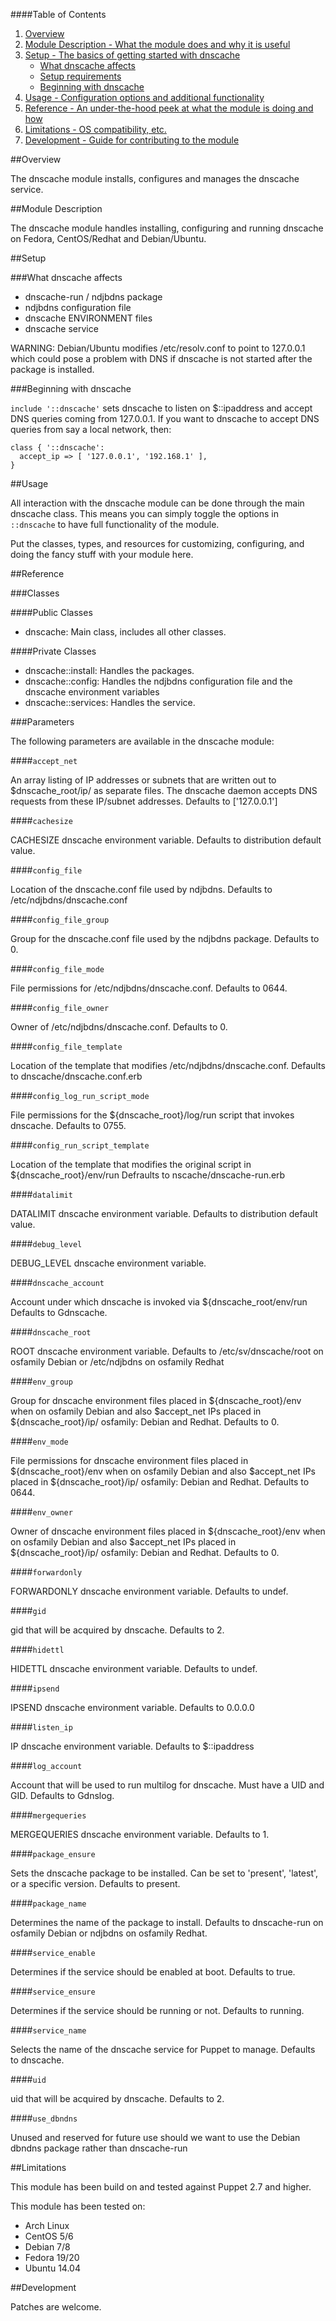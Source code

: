 ####Table of Contents

1. [Overview](#overview)
2. [Module Description - What the module does and why it is useful](#module-description)
3. [Setup - The basics of getting started with dnscache](#setup)
    * [What dnscache affects](#what-dnscache-affects)
    * [Setup requirements](#setup-requirements)
    * [Beginning with dnscache](#beginning-with-dnscache)
4. [Usage - Configuration options and additional functionality](#usage)
5. [Reference - An under-the-hood peek at what the module is doing and how](#reference)
5. [Limitations - OS compatibility, etc.](#limitations)
6. [Development - Guide for contributing to the module](#development)

##Overview

The dnscache module installs, configures and manages the dnscache service.

##Module Description

The dnscache module handles installing, configuring and running dnscache on
Fedora, CentOS/Redhat and Debian/Ubuntu.

##Setup

###What dnscache affects

* dnscache-run / ndjbdns package
* ndjbdns configuration file
* dnscache ENVIRONMENT files
* dnscache service

WARNING: Debian/Ubuntu modifies /etc/resolv.conf to point to 127.0.0.1 which
could pose a problem with DNS if dnscache is not started after the package
is installed.

###Beginning with dnscache

`include '::dnscache'` sets dnscache to listen on $::ipaddress and accept DNS
queries coming from 127.0.0.1. If you want to dnscache to accept DNS queries
from say a local network, then:

```puppet
class { '::dnscache':
  accept_ip => [ '127.0.0.1', '192.168.1' ],
}
```

##Usage

All interaction with the dnscache module can be done through the main dnscache
class. This means you can simply toggle the options in `::dnscache` to have
full functionality of the module.

Put the classes, types, and resources for customizing, configuring, and doing the fancy stuff with your module here. 

##Reference

###Classes

####Public Classes

* dnscache: Main class, includes all other classes.

####Private Classes

* dnscache::install: Handles the packages.
* dnscache::config: Handles the ndjbdns configuration file and the dnscache
  environment variables
* dnscache::services: Handles the service.

###Parameters

The following parameters are available in the dnscache module:

####`accept_net`

An array listing of IP addresses or subnets that are written out to
$dnscache_root/ip/ as separate files. The dnscache daemon accepts DNS requests
from these IP/subnet addresses. Defaults to ['127.0.0.1']

####`cachesize`

CACHESIZE dnscache environment variable. Defaults to distribution default
value.

####`config_file`

Location of the dnscache.conf file used by ndjbdns. Defaults to
/etc/ndjbdns/dnscache.conf

####`config_file_group`

Group for the dnscache.conf file used by the ndjbdns package. Defaults to 0.

####`config_file_mode`

File permissions for /etc/ndjbdns/dnscache.conf. Defaults to 0644.

####`config_file_owner`

Owner of /etc/ndjbdns/dnscache.conf. Defaults to 0.

####`config_file_template`

Location of the template that modifies /etc/ndjbdns/dnscache.conf. Defaults to
dnscache/dnscache.conf.erb

####`config_log_run_script_mode`

File permissions for the ${dnscache_root}/log/run script that invokes
dnscache. Defaults to 0755.

####`config_run_script_template`

Location of the template that modifies the original script in
${dnscache_root}/env/run Defraults to nscache/dnscache-run.erb

####`datalimit`

DATALIMIT dnscache environment variable. Defaults to distribution default
value.

####`debug_level`

DEBUG_LEVEL dnscache environment variable.

####`dnscache_account`

Account under which dnscache is invoked via ${dnscache_root/env/run
Defaults to Gdnscache.

####`dnscache_root`

ROOT dnscache environment variable. Defaults to /etc/sv/dnscache/root on
osfamily Debian or /etc/ndjbdns on osfamily Redhat

####`env_group`

Group for dnscache environment files placed in ${dnscache_root}/env when on
osfamily Debian and also $accept_net IPs placed in ${dnscache_root}/ip/
osfamily: Debian and Redhat. Defaults to 0.

####`env_mode`

File permissions for dnscache environment files placed in ${dnscache_root}/env
when on osfamily Debian and also $accept_net IPs placed in ${dnscache_root}/ip/
osfamily: Debian and Redhat. Defaults to 0644.

####`env_owner`

Owner of dnscache environment files placed in ${dnscache_root}/env when on
osfamily Debian and also $accept_net IPs placed in ${dnscache_root}/ip/
osfamily: Debian and Redhat. Defaults to 0.

####`forwardonly`

FORWARDONLY dnscache environment variable. Defaults to undef.

####`gid`

gid that will be acquired by dnscache. Defaults to 2.

####`hidettl`

HIDETTL dnscache environment variable. Defaults to undef.

####`ipsend`

IPSEND dnscache environment variable. Defaults to 0.0.0.0

####`listen_ip`

IP dnscache environment variable. Defaults to $::ipaddress

####`log_account`

Account that will be used to run multilog for dnscache. Must have a UID and
GID. Defaults to Gdnslog.

####`mergequeries`

MERGEQUERIES dnscache environment variable. Defaults to 1.

####`package_ensure`

Sets the dnscache package to be installed. Can be set to 'present', 'latest',
or a specific version. Defaults to present.

####`package_name`

Determines the name of the package to install. Defaults to dnscache-run on
osfamily Debian or ndjbdns on osfamily Redhat.

####`service_enable`

Determines if the service should be enabled at boot. Defaults to true.

####`service_ensure`

Determines if the service should be running or not. Defaults to running.

####`service_name`

Selects the name of the dnscache service for Puppet to manage. Defaults to
dnscache.

####`uid`

uid that will be acquired by dnscache. Defaults to 2.

####`use_dbndns`

Unused and reserved for future use should we want to use the Debian dbndns
package rather than dnscache-run


##Limitations

This module has been build on and tested against Puppet 2.7 and higher.

This module has been tested on:

* Arch Linux
* CentOS 5/6
* Debian 7/8
* Fedora 19/20
* Ubuntu 14.04

##Development

Patches are welcome.
